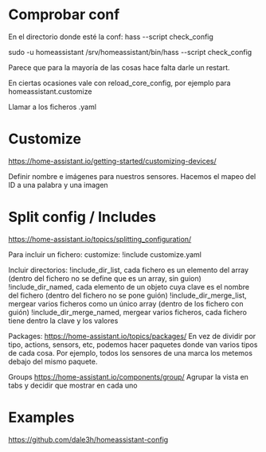 # Comprobar conf
En el directorio donde esté la conf:
hass --script check_config

sudo -u homeassistant /srv/homeassistant/bin/hass --script check_config


Parece que para la mayoría de las cosas hace falta darle un restart.

En ciertas ocasiones vale con reload_core_config, por ejemplo para homeassistant.customize


Llamar a los ficheros .yaml


# Customize
https://home-assistant.io/getting-started/customizing-devices/

Definir nombre e imágenes para nuestros sensores.
Hacemos el mapeo del ID a una palabra y una imagen


# Split config / Includes
https://home-assistant.io/topics/splitting_configuration/

Para incluir un fichero:
customize: !include customize.yaml


Incluir directorios:
!include_dir_list, cada fichero es un elemento del array (dentro del fichero no se define que es un array, sin guion)
!include_dir_named, cada elemento de un objeto cuya clave es el nombre del fichero (dentro del fichero no se pone guión)
!include_dir_merge_list, mergear varios ficheros como un único array (dentro de los fichero con guión)
!include_dir_merge_named, mergear varios ficheros, cada fichero tiene dentro la clave y los valores


Packages:
https://home-assistant.io/topics/packages/
En vez de dividir por tipo, actions, sensors, etc, podemos hacer paquetes donde van varios tipos de cada cosa.
Por ejemplo, todos los sensores de una marca los metemos debajo del mismo paquete.


Groups
https://home-assistant.io/components/group/
Agrupar la vista en tabs y decidir que mostrar en cada uno



# Examples
https://github.com/dale3h/homeassistant-config

